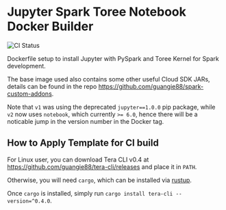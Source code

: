 # Jupyter Spark Toree Notebook Docker Builder

![CI Status](https://img.shields.io/github/workflow/status/guangie88/jupyter-pyspark-toree-docker/CI/master?label=CI&logo=github&style=for-the-badge)

Dockerfile setup to install Jupyter with PySpark and Toree Kernel for Spark
development.

The base image used also contains some other useful Cloud SDK JARs, details can
be found in the repo <https://github.com/guangie88/spark-custom-addons>.

Note that `v1` was using the deprecated `jupyter==1.0.0` pip package, while
`v2` now uses `notebook`, which currently `>= 6.0`, hence there will be a
noticable jump in the version number in the Docker tag.

## How to Apply Template for CI build

For Linux user, you can download Tera CLI v0.4 at
<https://github.com/guangie88/tera-cli/releases> and place it in `PATH`.

Otherwise, you will need `cargo`, which can be installed via
[rustup](https://rustup.rs/).

Once `cargo` is installed, simply run `cargo install tera-cli --version=^0.4.0`.
